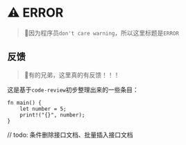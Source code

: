 # ⚠️ ERROR

> 📌因为程序员`don't care warning`，所以这里标题是`ERROR`



## 反馈

> 🥰有的兄弟，这里真的有反馈！！！

这是基于`code-review`初步整理出来的一些条目：


<!-- ```java,editable

public class Main{
        public static void main(String[] args) {
        System.out.println("hello world");
    }
}
``` -->

```rust,editable
fn main() {
    let number = 5;
    print!("{}", number);
}
```

// todo: 条件删除接口文档、批量插入接口文档